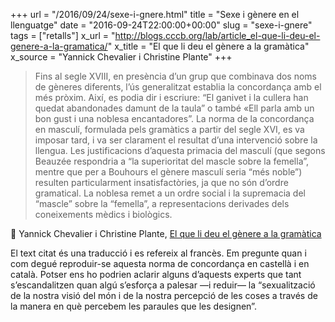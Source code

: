 +++
url = "/2016/09/24/sexe-i-gnere.html"
title = "Sexe i gènere en el llenguatge"
date = "2016-09-24T22:00:00+00:00"
slug = "sexe-i-gnere"
tags = ["retalls"]
x_url = "http://blogs.cccb.org/lab/article_el-que-li-deu-el-genere-a-la-gramatica/"
x_title = "El que li deu el gènere a la gramàtica"
x_source = "Yannick Chevalier i Christine Plante"
+++

> Fins al segle XVIII, en presència d’un grup que combinava dos noms de gèneres diferents, l’ús generalitzat establia la concordança amb el més pròxim. Així, es podia dir i escriure: “El ganivet i la cullera han quedat abandonades damunt de la taula” o també «Ell parla amb un bon gust i una noblesa encantadores”. La norma de la concordança en masculí, formulada pels gramàtics a partir del segle XVI, es va imposar tard, i va ser clarament el resultat d’una intervenció sobre la llengua. Les justificacions d’aquesta primacia del masculí (que segons Beauzée respondria a “la superioritat del mascle sobre la femella”, mentre que per a Bouhours el gènere masculí seria “més noble”) resulten particularment insatisfactòries, ja que no són d’ordre gramatical. La noblesa remet a un ordre social i la supremacia del “mascle” sobre la “femella”, a representacions derivades dels coneixements mèdics i biològics.

📎 Yannick Chevalier i Christine Plante, [El que li deu el gènere a la gramàtica](http://blogs.cccb.org/lab/article_el-que-li-deu-el-genere-a-la-gramatica/)

El text citat és una traducció i es refereix al francès. Em pregunte quan i com degué reproduir-se aquesta norma de concordança en castellà i en català. Potser ens ho podrien aclarir alguns d’aquests experts que tant s’escandalitzen quan algú s’esforça a palesar —i reduir— la “sexualització de la nostra visió del món i de la nostra percepció de les coses a través de la manera en què percebem les paraules que les designen”.
